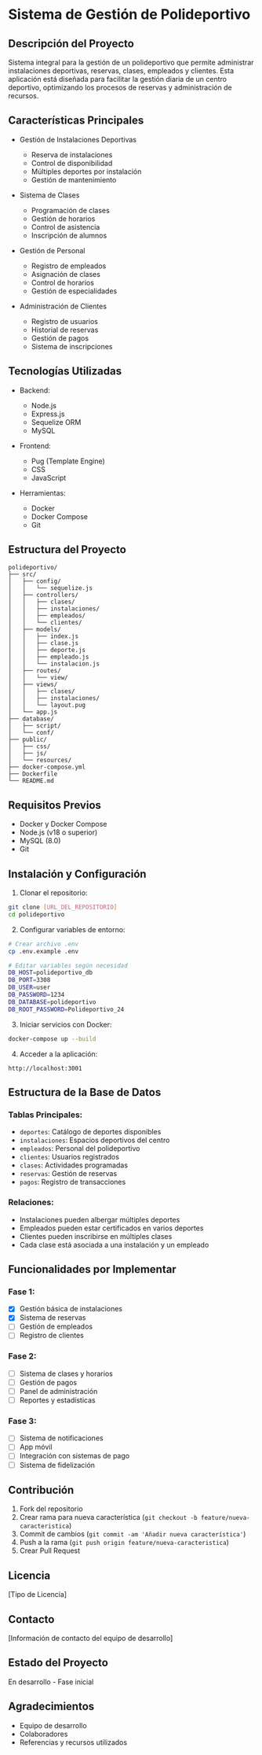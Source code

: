 # Sistema de Gestión de Polideportivo

## Descripción del Proyecto
Sistema integral para la gestión de un polideportivo que permite administrar instalaciones deportivas, reservas, clases, empleados y clientes. Esta aplicación está diseñada para facilitar la gestión diaria de un centro deportivo, optimizando los procesos de reservas y administración de recursos.

## Características Principales
- Gestión de Instalaciones Deportivas
  - Reserva de instalaciones
  - Control de disponibilidad
  - Múltiples deportes por instalación
  - Gestión de mantenimiento

- Sistema de Clases
  - Programación de clases
  - Gestión de horarios
  - Control de asistencia
  - Inscripción de alumnos

- Gestión de Personal
  - Registro de empleados
  - Asignación de clases
  - Control de horarios
  - Gestión de especialidades

- Administración de Clientes
  - Registro de usuarios
  - Historial de reservas
  - Gestión de pagos
  - Sistema de inscripciones

## Tecnologías Utilizadas
- Backend:
  - Node.js
  - Express.js
  - Sequelize ORM
  - MySQL

- Frontend:
  - Pug (Template Engine)
  - CSS
  - JavaScript

- Herramientas:
  - Docker
  - Docker Compose
  - Git

## Estructura del Proyecto
```
polideportivo/
├── src/
│   ├── config/
│   │   └── sequelize.js
│   ├── controllers/
│   │   ├── clases/
│   │   ├── instalaciones/
│   │   ├── empleados/
│   │   └── clientes/
│   ├── models/
│   │   ├── index.js
│   │   ├── clase.js
│   │   ├── deporte.js
│   │   ├── empleado.js
│   │   └── instalacion.js
│   ├── routes/
│   │   └── view/
│   ├── views/
│   │   ├── clases/
│   │   ├── instalaciones/
│   │   └── layout.pug
│   └── app.js
├── database/
│   ├── script/
│   └── conf/
├── public/
│   ├── css/
│   ├── js/
│   └── resources/
├── docker-compose.yml
├── Dockerfile
└── README.md
```

## Requisitos Previos
- Docker y Docker Compose
- Node.js (v18 o superior)
- MySQL (8.0)
- Git

## Instalación y Configuración

1. Clonar el repositorio:
```bash
git clone [URL_DEL_REPOSITORIO]
cd polideportivo
```

2. Configurar variables de entorno:
```bash
# Crear archivo .env
cp .env.example .env

# Editar variables según necesidad
DB_HOST=polideportivo_db
DB_PORT=3308
DB_USER=user
DB_PASSWORD=1234
DB_DATABASE=polideportivo
DB_ROOT_PASSWORD=Polideportivo_24
```

3. Iniciar servicios con Docker:
```bash
docker-compose up --build
```

4. Acceder a la aplicación:
```
http://localhost:3001
```

## Estructura de la Base de Datos

### Tablas Principales:
- `deportes`: Catálogo de deportes disponibles
- `instalaciones`: Espacios deportivos del centro
- `empleados`: Personal del polideportivo
- `clientes`: Usuarios registrados
- `clases`: Actividades programadas
- `reservas`: Gestión de reservas
- `pagos`: Registro de transacciones

### Relaciones:
- Instalaciones pueden albergar múltiples deportes
- Empleados pueden estar certificados en varios deportes
- Clientes pueden inscribirse en múltiples clases
- Cada clase está asociada a una instalación y un empleado

## Funcionalidades por Implementar

### Fase 1:
- [x] Gestión básica de instalaciones
- [x] Sistema de reservas
- [ ] Gestión de empleados
- [ ] Registro de clientes

### Fase 2:
- [ ] Sistema de clases y horarios
- [ ] Gestión de pagos
- [ ] Panel de administración
- [ ] Reportes y estadísticas

### Fase 3:
- [ ] Sistema de notificaciones
- [ ] App móvil
- [ ] Integración con sistemas de pago
- [ ] Sistema de fidelización

## Contribución
1. Fork del repositorio
2. Crear rama para nueva característica (`git checkout -b feature/nueva-caracteristica`)
3. Commit de cambios (`git commit -am 'Añadir nueva característica'`)
4. Push a la rama (`git push origin feature/nueva-caracteristica`)
5. Crear Pull Request

## Licencia
[Tipo de Licencia]

## Contacto
[Información de contacto del equipo de desarrollo]

## Estado del Proyecto
En desarrollo - Fase inicial

## Agradecimientos
- Equipo de desarrollo
- Colaboradores
- Referencias y recursos utilizados
